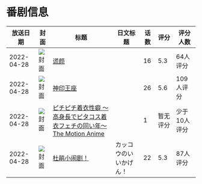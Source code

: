 # 番剧信息

|放送日期|封面|标题|日文标题|话数|评分|评分人数|
|---|---|---|---|---|---|---|
|2022-04-28|![封面](https://lain.bgm.tv/pic/cover/c/39/f5/358754_fGugY.jpg)|[谎颜](https://bangumi.tv/subject/358754)||16|5.3|64人评分|
|2022-04-28|![封面](https://lain.bgm.tv/pic/cover/c/1b/ed/366897_YaM2G.jpg)|[神印王座](https://bangumi.tv/subject/366897)||26|5.6|109人评分|
|2022-04-28|![封面](https://bangumi.tv/img/no_icon_subject.png)|[ピチピチ着衣性癖 ～高身長でピタコス着衣フェチの同い年～ The Motion Anime](https://bangumi.tv/subject/375772)||1|暂无评分|少于10人评分|
|2022-04-28|![封面](https://lain.bgm.tv/pic/cover/c/49/13/379853_972QM.jpg)|[杜鹃小闹剧！](https://bangumi.tv/subject/379853)|カッコウのいいかげん！|22|5.3|87人评分|
